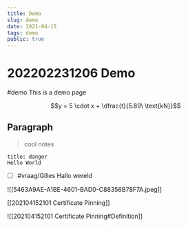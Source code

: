 ```yaml
---
title: Demo
slug: demo
date: 2021-04-15
tags: demo
public: true
---
```


# 202202231206 Demo
#demo
This is a demo page

$$y = 5 \cdot x + \dfrac{t}{5.89\ \text{kN}}$$

## Paragraph
> cool notes

```ad-warning
title: danger
Hello World
```
- [ ]  #vraag/Gilles Hallo wereld

![[5463A9AE-A1BE-4601-BAD0-C88356B78F7A.jpeg]]

[[202104152101 Certificate Pinning]]

![[202104152101 Certificate Pinning#Definition]]
